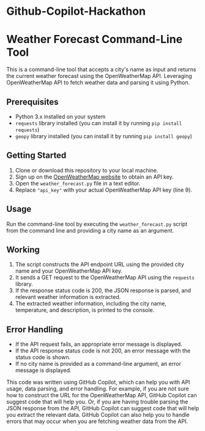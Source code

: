 # Github-Copilot-Hackathon


# Weather Forecast Command-Line Tool

This is a command-line tool that accepts a city's name as input and returns the current weather forecast using the OpenWeatherMap API. Leveraging OpenWeatherMap API to fetch weather data and parsing it using Python.

## Prerequisites

- Python 3.x installed on your system
- `requests` library installed (you can install it by running `pip install requests`)
- `geopy` library installed (you can install it by running `pip install geopy`)

## Getting Started

1. Clone or download this repository to your local machine.
2. Sign up on the [OpenWeatherMap website](https://openweathermap.org/) to obtain an API key.
3. Open the `weather_forecast.py` file in a text editor.
4. Replace `"api_key"` with your actual OpenWeatherMap API key (line 9).
   
## Usage

Run the command-line tool by executing the `weather_forecast.py` script from the command line and providing a city name as an argument.

## Working

1. The script constructs the API endpoint URL using the provided city name and your OpenWeatherMap API key.
2. It sends a GET request to the OpenWeatherMap API using the `requests` library.
3. If the response status code is 200, the JSON response is parsed, and relevant weather information is extracted.
4. The extracted weather information, including the city name, temperature, and description, is printed to the console.

## Error Handling

- If the API request fails, an appropriate error message is displayed.
- If the API response status code is not 200, an error message with the status code is shown.
- If no city name is provided as a command-line argument, an error message is displayed.




This code was written using GitHub Copilot, which can help you with API usage, data parsing, and error handling. For example, if you are not sure how to construct the URL for the OpenWeatherMap API, GitHub Copilot can suggest code that will help you. Or, if you are having trouble parsing the JSON response from the API, GitHub Copilot can suggest code that will help you extract the relevant data. GitHub Copilot can also help you to handle errors that may occur when you are fetching weather data from the API.

